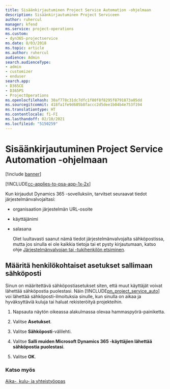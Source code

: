 ```yaml
---
title: Sisäänkirjautuminen Project Service Automation -ohjelmaan
description: Sisäänkirjautuminen Project Serviceen
author: ruhercul
manager: kfend
ms.service: project-operations
ms.custom:
- dyn365-projectservice
ms.date: 8/03/2018
ms.topic: article
ms.author: ruhercul
audience: Admin
search.audienceType:
- admin
- customizer
- enduser
search.app:
- D365CE
- D365PS
- ProjectOperations
ms.openlocfilehash: 30af778c31dc7dfc1f80f8f8295f8791873a05dd
ms.sourcegitcommit: 418fa1fe9d605b8faccc2d5dee1b04b4e753f194
ms.translationtype: HT
ms.contentlocale: fi-FI
ms.lasthandoff: 02/10/2021
ms.locfileid: "5150259"
---
```

# <a name="sign-in-to-project-service-automation"></a>Sisäänkirjautuminen Project Service Automation -ohjelmaan

[!include [banner](../includes/psa-now-project-operations.md)]

[!INCLUDE[cc-applies-to-psa-app-1x-2x](../includes/cc-applies-to-psa-app-1x-2x.md)]

Kun kirjaudut Dynamics 365 -sovelluksiin, tarvitset seuraavat tiedot järjestelmänvalvojaltasi:  
  
- organisaation järjestelmän URL-osoite  
  
- käyttäjänimi  
  
- salasana  
  
  Olet luultavasti saanut nämä tiedot järjestelmänvalvojalta sähköpostissa, mutta jos sinulla ei ole kaikkia tietoja tai et pysty kirjautumaan, katso ohje [Järjestelmänvalvojan tai -tukihenkilön etsiminen](https://docs.microsoft.com/dynamics365/customerengagement/on-premises/basics/find-administrator-support).  
  
## <a name="set-your-personal-options-to-allow-email"></a>Määritä henkilökohtaiset asetukset sallimaan sähköposti  
 Sinun on määritettävä sähköpostiasetukset siten, että muut käyttäjät voivat lähettää sähköpostia puolestasi. Näin [!INCLUDE[pn_project_service_auto](../includes/pn-project-service-auto.md)] voi lähettää sähköposti-ilmoituksia sinulle, kun sinulla on aikaa ja hyväksyttäviä kuluja tai haluat rekisteröityä projekteihin.  
  
1.  Napsauta näytön oikeassa alakulmassa olevaa hammaspyörä-painiketta.  
  
2.  Valitse **Asetukset**.  
  
3.  Valitse **Sähköposti**-välilehti.  
  
4.  Valitse **Salli muiden Microsoft Dynamics 365 -käyttäjien lähettää sähköpostia puolestasi**.  
  
5.  Valitse **OK**.  
  
### <a name="see-also"></a>Katso myös  
 [Aika-, kulu- ja yhteistyöopas](../psa/time-expense-collaboration-guide.md)
